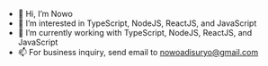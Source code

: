 - 👋 Hi, I’m Nowo
- 👀 I’m interested in TypeScript, NodeJS, ReactJS, and JavaScript
- 🌱 I’m currently working with TypeScript, NodeJS, ReactJS, and JavaScript
- 📫 For business inquiry, send email to nowoadisuryo@gmail.com

<!-- - 💞️ I’m looking to collaborate on non-profit organization projects for humanity -->
<!---
nowoadisuryo/nowoadisuryo is a ✨ special ✨ repository because its `README.md` (this file) appears on your GitHub profile.
You can click the Preview link to take a look at your changes.
--->
